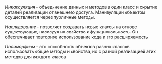 _Инкапсуляция_ - объединение данных и методов в один класс и скрытие деталей реализации от внешнего доступа. Манипуляции объектом  осуществляется через публичные методы.

_Наследование_ -  позволяет создавать новые классы на основе существующих, наследуя их свойства и функциональность. Он обеспечивает повторное использование кода и его расширяемость

_Полиморфизм_ - это способность объектов разных классов использовать общие методы и свойства, но с разной реализацией этих методов для каждого класса